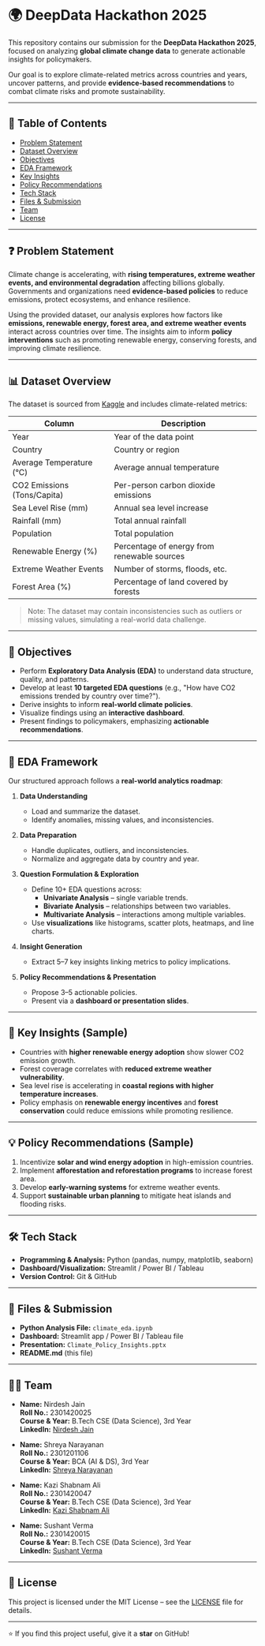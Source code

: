 # 🌍 DeepData Hackathon 2025

This repository contains our submission for the **DeepData Hackathon 2025**, focused on analyzing **global climate change data** to generate actionable insights for policymakers.  

Our goal is to explore climate-related metrics across countries and years, uncover patterns, and provide **evidence-based recommendations** to combat climate risks and promote sustainability.

---

## 📌 Table of Contents
- [Problem Statement](#problem-statement)
- [Dataset Overview](#dataset-overview)
- [Objectives](#objectives)
- [EDA Framework](#eda-framework)
- [Key Insights](#key-insights)
- [Policy Recommendations](#policy-recommendations)
- [Tech Stack](#tech-stack)
- [Files & Submission](#files--submission)
- [Team](#team)
- [License](#license)

---

## ❓ Problem Statement
Climate change is accelerating, with **rising temperatures, extreme weather events, and environmental degradation** affecting billions globally. Governments and organizations need **evidence-based policies** to reduce emissions, protect ecosystems, and enhance resilience.  

Using the provided dataset, our analysis explores how factors like **emissions, renewable energy, forest area, and extreme weather events** interact across countries over time. The insights aim to inform **policy interventions** such as promoting renewable energy, conserving forests, and improving climate resilience.

---

## 📊 Dataset Overview
The dataset is sourced from [Kaggle](https://www.kaggle.com/datasets/bhadramohit/climate-change-dataset) and includes climate-related metrics:

| Column | Description |
|--------|-------------|
| Year | Year of the data point |
| Country | Country or region |
| Average Temperature (°C) | Average annual temperature |
| CO2 Emissions (Tons/Capita) | Per-person carbon dioxide emissions |
| Sea Level Rise (mm) | Annual sea level increase |
| Rainfall (mm) | Total annual rainfall |
| Population | Total population |
| Renewable Energy (%) | Percentage of energy from renewable sources |
| Extreme Weather Events | Number of storms, floods, etc. |
| Forest Area (%) | Percentage of land covered by forests |

> Note: The dataset may contain inconsistencies such as outliers or missing values, simulating a real-world data challenge.

---

## 🎯 Objectives
- Perform **Exploratory Data Analysis (EDA)** to understand data structure, quality, and patterns.
- Develop at least **10 targeted EDA questions** (e.g., "How have CO2 emissions trended by country over time?").
- Derive insights to inform **real-world climate policies**.
- Visualize findings using an **interactive dashboard**.
- Present findings to policymakers, emphasizing **actionable recommendations**.

---

## 🧩 EDA Framework
Our structured approach follows a **real-world analytics roadmap**:

1. **Data Understanding**
   - Load and summarize the dataset.
   - Identify anomalies, missing values, and inconsistencies.
   
2. **Data Preparation**
   - Handle duplicates, outliers, and inconsistencies.
   - Normalize and aggregate data by country and year.
   
3. **Question Formulation & Exploration**
   - Define 10+ EDA questions across:
     - **Univariate Analysis** – single variable trends.
     - **Bivariate Analysis** – relationships between two variables.
     - **Multivariate Analysis** – interactions among multiple variables.
   - Use **visualizations** like histograms, scatter plots, heatmaps, and line charts.
   
4. **Insight Generation**
   - Extract 5–7 key insights linking metrics to policy implications.
   
5. **Policy Recommendations & Presentation**
   - Propose 3–5 actionable policies.
   - Present via a **dashboard or presentation slides**.

---

## 📌 Key Insights (Sample)
- Countries with **higher renewable energy adoption** show slower CO2 emission growth.
- Forest coverage correlates with **reduced extreme weather vulnerability**.
- Sea level rise is accelerating in **coastal regions with higher temperature increases**.
- Policy emphasis on **renewable energy incentives** and **forest conservation** could reduce emissions while promoting resilience.

---

## 💡 Policy Recommendations (Sample)
1. Incentivize **solar and wind energy adoption** in high-emission countries.
2. Implement **afforestation and reforestation programs** to increase forest area.
3. Develop **early-warning systems** for extreme weather events.
4. Support **sustainable urban planning** to mitigate heat islands and flooding risks.

---

## 🛠 Tech Stack
- **Programming & Analysis:** Python (pandas, numpy, matplotlib, seaborn)  
- **Dashboard/Visualization:** Streamlit / Power BI / Tableau  
- **Version Control:** Git & GitHub  

---

## 📂 Files & Submission
- **Python Analysis File:** `climate_eda.ipynb`  
- **Dashboard:** Streamlit app / Power BI / Tableau file  
- **Presentation:** `Climate_Policy_Insights.pptx`  
- **README.md** (this file)  

---

## 👨‍💻 Team

- **Name:** Nirdesh Jain  
  **Roll No.:** 2301420025  
  **Course & Year:** B.Tech CSE (Data Science), 3rd Year     
  **LinkedIn:** [Nirdesh Jain](https://www.linkedin.com/in/nirdeshhjain/)

- **Name:** Shreya Narayanan  
  **Roll No.:** 2301201106  
  **Course & Year:** BCA (AI & DS), 3rd Year  
  **LinkedIn:** [Shreya Narayanan](https://www.linkedin.com/in/shreyaanarayanann/)

- **Name:** Kazi Shabnam Ali  
  **Roll No.:** 2301420047  
  **Course & Year:** B.Tech CSE (Data Science), 3rd Year  
  **LinkedIn:** [Kazi Shabnam Ali](https://www.linkedin.com/in/shabnam-ali-876149306)

- **Name:** Sushant Verma  
  **Roll No.:** 2301420015  
  **Course & Year:** B.Tech CSE (Data Science), 3rd Year  
  **LinkedIn:** [Sushant Verma](https://www.linkedin.com/in/sushantverma2005/)
---

## 📜 License
This project is licensed under the MIT License – see the [LICENSE](LICENSE) file for details.

---

⭐ If you find this project useful, give it a **star** on GitHub!
